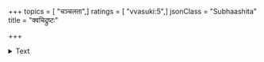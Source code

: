 +++
topics = [ "चञ्चलता",]
ratings = [ "vvasuki:5",]
jsonClass = "Subhaashita"
title = "क्वचिद्रुष्टः"

+++

<details><summary>Text</summary>

क्वचिद्रुष्टः क्वचित्तुष्टो रुष्टस्तुष्टः क्षणेक्षणे ।  
अव्यवस्थितचित्तस्य प्रसादोऽपि भयङ्करः॥
</details>
